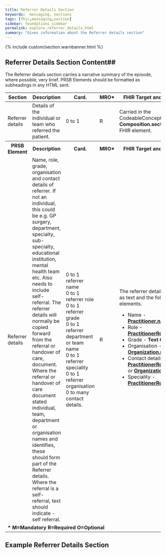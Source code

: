 ```yaml
---
title: Referrer Details Section
keywords:  messaging, sections
tags: [fhir,messaging,section]
sidebar: foundations_sidebar
permalink: explore_referrer_details.html
summary: "Gives information about the Referrer details section"
---
```


{% include custom/section.warnbanner.html %}

## Referrer Details Section Content##
The Referrer details section carries a narrative summary of the episode, where possible, very brief. PRSB Elements should be formatted as subheadings in any HTML sent.

<table style="width:100%;max-width: 100%;">
	<thead>
		<tr>
			<th width="15%">Section</th>
			<th width="35%">Description</th>
			<th width="5%">Card.</th>
			<th width="5%">MRO*</th>
			<th width="40%">FHIR Target and Guidance</th>
		</tr>
	</thead>
	<tbody>
		<tr>
			<td>Referrer details</td>
			<td>Details of the individual or team who referred the patient.</td>
			<td>0 to 1</td>
			<td>R</td>
			<td>Carried in the CodeableConcept of <b>Composition.section.code</b> FHIR element.</td>
		</tr>
		<tr>
			<th>PRSB Element</th>
			<th>Description</th>
			<th>Card.</th>
			<th>MRO*</th>
			<th>FHIR Target and Guidance</th>		
		</tr>
		<tr>
			<td>Referrer details</td>
			<td>Name, role, grade, organisation and contact details of referrer. If not an individual, this could be e.g. GP surgery, department, specialty, sub-specialty, educational institution, mental health team etc. Also needs to include self-referral. The referrer details will normally be copied forward from the referral or handover of care, document. Where the referral or handover of care document stated individual, team, department or organisation names and identifies, these should form part of the Referrer details. Where the referral is a self-referral, text should indicate - self referral.</td>
			<td>0 to 1 referrer name<br/>0 to 1 referrer role<br/>0 to 1 referrer grade<br/>0 to 1 referrer department or team name<br/>0 to 1 referrer speciality<br/>0 to 1 referrer organisation<br/>0 to many contact details. </td>
			<td>R</td>
			<td>The referrer details are sent as text and the following FHIR elements.
			<ul>
			<li>Name - <a href="https://fhir.hl7.org.uk/STU3/StructureDefinition/details.html#Practitioner.name"><b>Practitioner.name</b></a></li>
			<li>Role - <a href="https://fhir.hl7.org.uk/STU3/StructureDefinition/details.html#PractitionerRole.code"><b>PractitionerRole.code</b></a></li>
			<li>Grade - <b>Text Only</b></li>
			<li>Organisation - <a href="https://fhir.hl7.org.uk/STU3/StructureDefinition/details.html#Organization.name"/><b>Organization.name</b></a></li>
			<li>Contact details - <a href="https://fhir.hl7.org.uk/STU3/StructureDefinition/details.html#PractitionerRole.telecom"><b>PractitionerRole.telecom</b></a> or <a href="https://fhir.hl7.org.uk/STU3/StructureDefinition/details.html#Organization.telecom"><b>Organization.telecom</b></a> </li>
			<li>Speciality - <a href="https://fhir.hl7.org.uk/STU3/StructureDefinition/details.html#PractitionerRole.specialty"><b>PractitionerRole.specialty</b></a></li>
</ul>
	

</td>
		</tr>
		<tr>
		<td colspan="5"><b>* M=Mandatory R=Required O=Optional</b></td>
		</tr>
	</tbody>
</table>

##  Example Referrer Details Section ##

<script src="https://gist.github.com/IOPS-DEV/126c39b7ae12867b59910a3f71a4a620.js"></script>






